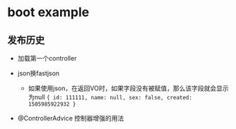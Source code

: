 # boot example

## 发布历史 
- 加载第一个controller

- json换fastjson
    -   如果使用json，在返回VO时，如果字段没有被赋值，那么该字段就会显示为null
    ``
    {
    id: 111111,
    name: null,
    sex: false,
    created: 1505985922932
    }
    ``
- @ControllerAdvice 控制器增强的用法
   
